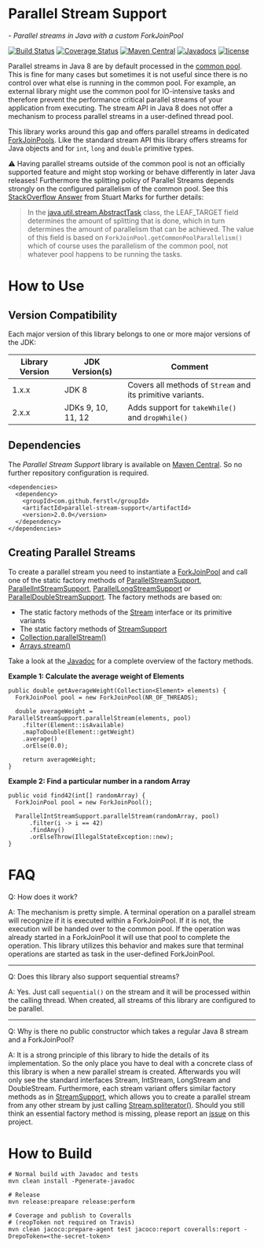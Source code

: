 # Parallel Stream Support
*- Parallel streams in Java with a custom ForkJoinPool*

[![Build Status](https://travis-ci.org/ferstl/parallel-stream-support.svg?branch=master)](https://travis-ci.org/ferstl/parallel-stream-support) [![Coverage Status](https://coveralls.io/repos/github/ferstl/parallel-stream-support/badge.svg?branch=master)](https://coveralls.io/github/ferstl/parallel-stream-support?branch=master) [![Maven Central](https://maven-badges.herokuapp.com/maven-central/com.github.ferstl/parallel-stream-support/badge.svg)](https://maven-badges.herokuapp.com/maven-central/com.github.ferstl/parallel-stream-support) [![Javadocs](http://javadoc.io/badge/com.github.ferstl/parallel-stream-support.svg?color=blue)](http://javadoc.io/doc/com.github.ferstl/parallel-stream-support) [![license](https://img.shields.io/github/license/mashape/apistatus.svg?maxAge=2592000)](https://opensource.org/licenses/MIT)

Parallel streams in Java 8 are by default processed in the [common pool](https://docs.oracle.com/javase/8/docs/api/java/util/concurrent/ForkJoinPool.html#commonPool--). This is fine for many cases but sometimes it is not useful since there is no control over what else is running in the common pool. For example, an external library might use the common pool for IO-intensive tasks and therefore prevent the performance critical parallel streams of your application from executing. The stream API in Java 8 does not offer a mechanism to process parallel streams in a user-defined thread pool.

This library works around this gap and offers parallel streams in dedicated [ForkJoinPools](https://docs.oracle.com/javase/8/docs/api/java/util/concurrent/ForkJoinPool.html). Like the standard stream API this library offers streams for Java objects and for `int`, `long` and `double` primitive types.

:warning: Having parallel streams outside of the common pool is not an officially supported feature and might stop working or behave differently in later Java releases! Furthermore the splitting policy of Parallel Streams depends strongly on the configured parallelism of the common pool. See this [StackOverflow Answer](http://stackoverflow.com/a/29272776/1497059) from Stuart Marks for further details:

> In the [java.util.stream.AbstractTask](http://hg.openjdk.java.net/jdk8/jdk8/jdk/file/jdk8-b132/src/share/classes/java/util/stream/AbstractTask.java) class, the LEAF_TARGET field determines the amount of splitting that is done, which in turn determines the amount of parallelism that can be achieved. The value of this field is based on `ForkJoinPool.getCommonPoolParallelism()` which of course uses the parallelism of the common pool, not whatever pool happens to be running the tasks.

# How to Use
## Version Compatibility
Each major version of this library belongs to one or more major versions of the JDK:

| Library Version | JDK Version(s) | Comment |
| --- | --- | --- |
| 1.x.x | JDK 8 | Covers all methods of `Stream` and its primitive variants.  |
| 2.x.x | JDKs 9, 10, 11, 12 | Adds support for `takeWhile()` and `dropWhile()` | 

## Dependencies

The *Parallel Stream Support* library is available on [Maven Central](http://central.maven.org/maven2/com/github/ferstl/parallel-stream-support/). So no further repository configuration is required.

    <dependencies>
      <dependency>
        <groupId>com.github.ferstl</groupId>
        <artifactId>parallel-stream-support</artifactId>
        <version>2.0.0</version>
      </dependency>
    </dependencies>

## Creating Parallel Streams
To create a parallel stream you need to instantiate a [ForkJoinPool](https://docs.oracle.com/javase/8/docs/api/java/util/concurrent/ForkJoinPool.html) and call one of the static factory methods of [ParallelStreamSupport](http://static.javadoc.io/com.github.ferstl/parallel-stream-support/2.0.0/com/github/ferstl/streams/ParallelStreamSupport.html), [ParallelIntStreamSupport](http://static.javadoc.io/com.github.ferstl/parallel-stream-support/2.0.0/com/github/ferstl/streams/ParallelIntStreamSupport.html), [ParallelLongStreamSupport](http://static.javadoc.io/com.github.ferstl/parallel-stream-support/2.0.0/com/github/ferstl/streams/ParallelLongStreamSupport.html) or [ParallelDoubleStreamSupport](http://static.javadoc.io/com.github.ferstl/parallel-stream-support/2.0.0/com/github/ferstl/streams/ParallelDoubleStreamSupport.html). The factory methods are based on:

- The static factory methods of the [Stream](https://docs.oracle.com/javase/8/docs/api/java/util/stream/Stream.html) interface or its primitive variants
- The static factory methods of [StreamSupport](https://docs.oracle.com/javase/8/docs/api/java/util/stream/StreamSupport.html)
- [Collection.parallelStream()](https://docs.oracle.com/javase/8/docs/api/java/util/Collection.html#parallelStream--)
- [Arrays.stream()](https://docs.oracle.com/javase/8/docs/api/java/util/Arrays.html#stream-T:A-)

Take a look at the [Javadoc](https://javadoc.io/doc/com.github.ferstl/parallel-stream-support/) for a complete overview of the factory methods.

**Example 1: Calculate the average weight of Elements**

    public double getAverageWeight(Collection<Element> elements) {
      ForkJoinPool pool = new ForkJoinPool(NR_OF_THREADS);

      double averageWeight = ParallelStreamSupport.parallelStream(elements, pool)
        .filter(Element::isAvailable)
        .mapToDouble(Element::getWeight)
        .average()
        .orElse(0.0);
        
        return averageWeight;
    }
    
**Example 2: Find a particular number in a random Array**

    public void find42(int[] randomArray) {
      ForkJoinPool pool = new ForkJoinPool();

      ParallelIntStreamSupport.parallelStream(randomArray, pool)
          .filter(i -> i == 42)
          .findAny()
          .orElseThrow(IllegalStateException::new);
    }

# FAQ
Q: How does it work?

A: The mechanism is pretty simple. A terminal operation on a parallel stream will recognize if it is executed within a ForkJoinPool. If it is not, the execution will be handed over to the common pool. If the operation was already started in a ForkJoinPool it will use that pool to complete the operation. This library utilizes this behavior and makes sure that terminal operations are started as task in the user-defined ForkJoinPool.

-----

Q: Does this library also support sequential streams?

A: Yes. Just call `sequential()` on the stream and it will be processed within the calling thread. When created, all streams of this library are configured to be parallel.

-----

Q: Why is there no public constructor which takes a regular Java 8 stream and a ForkJoinPool?

A: It is a strong principle of this library to hide the details of its implementation. So the only place you have to deal with a concrete class of this library is when a new parallel stream is created. Afterwards you will only see the standard interfaces Stream, IntStream, LongStream and DoubleStream. Furthermore, each stream variant offers similar factory methods as in [StreamSupport](https://docs.oracle.com/javase/8/docs/api/java/util/stream/StreamSupport.html), which allows you to create a parallel stream from any other stream by just calling [Stream.spliterator()](https://docs.oracle.com/javase/8/docs/api/java/util/stream/BaseStream.html#spliterator--).
Should you still think an essential factory method is missing, please report an [issue](https://github.com/ferstl/parallel-stream-support/issues) on this project.

# How to Build

    # Normal build with Javadoc and tests
    mvn clean install -Pgenerate-javadoc
    
    # Release
    mvn release:preapare release:perform

    # Coverage and publish to Coveralls
    # (reopToken not required on Travis)
    mvn clean jacoco:prepare-agent test jacoco:report coveralls:report -DrepoToken=<the-secret-token>
